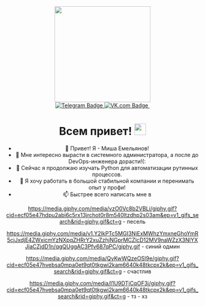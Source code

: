 <div id="header" align="center">
  <img src="https://media.giphy.com/media/v1.Y2lkPTc5MGI3NjExMWhzYmxneGhoYmR5cjJxdjE4ZWxicmYzNXpqZHRrY2xuZzhjNGprMCZlcD12MV9naWZzX3NlYXJjaCZjdD1n/qgQUggAC3Pfv687qPC/giphy.gif" width="250"/>
  <div id="badges">
    <a href="https://t.me/Monooks">
      <img src="https://img.shields.io/badge/Telegram-blue?style=for-the-badge&logo=Telegram&logoColor=white" alt="Telegram Badge"/>
    </a>
    <a href="https://vk.com/monooks">
      <img src="https://img.shields.io/badge/VK.com-blue?style=for-the-badge&logo=Vk&logoColor=white" alt="VK.com Badge"/>
    </a>
    <img src="https://komarev.com/ghpvc/?username=Monooks&style=flat-square&color=blue" alt=""/>
 <h1>
   Всем привет!
   <img src="https://media.giphy.com/media/hvRJCLFzcasrR4ia7z/giphy.gif" width="30px"/>
 </h1>
</div>


- 👋 Привет! Я - Миша Емельянов!
- 👀 Мне интересно вырасти в системного администратора, а после до DevOps-инженера дорасти!(:
- 🌱 Сейчас я продолжаю изучать Python для автоматизации рутинных процессов.
- 💞️ Я хочу работать в большой стабильной компании и перенимать опыт у профи!
- 📫 Быстрее всего написать мне в 

<!---
Monooks/Monooks is a ✨ special ✨ repository because its `README.md` (this file) appears on your GitHub profile.
You can click the Preview link to take a look at your changes.
--->



https://media.giphy.com/media/vzO0Vc8b2VBLi/giphy.gif?cid=ecf05e47hdpu2abi6c5rx13jrchot0r8m540ltzdhp2s03am&ep=v1_gifs_search&rid=giphy.gif&ct=g - песель

https://media.giphy.com/media/v1.Y2lkPTc5MGI3NjExMWhzYmxneGhoYmR5cjJxdjE4ZWxicmYzNXpqZHRrY2xuZzhjNGprMCZlcD12MV9naWZzX3NlYXJjaCZjdD1n/qgQUggAC3Pfv687qPC/giphy.gif - синий одмин

https://media.giphy.com/media/QyKwWQzeOSl9e/giphy.gif?cid=ecf05e47hvebsa0mpa0et9qt0tkgwi2kam6640k48tkcpx2k&ep=v1_gifs_search&rid=giphy.gif&ct=g - счастлив

https://media.giphy.com/media/I1U9DTjCqOF3i/giphy.gif?cid=ecf05e47hvebsa0mpa0et9qt0tkgwi2kam6640k48tkcpx2k&ep=v1_gifs_search&rid=giphy.gif&ct=g - тз - хз

